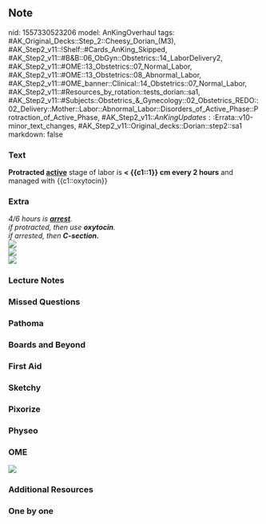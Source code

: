 ## Note
nid: 1557330523206
model: AnKingOverhaul
tags: #AK_Original_Decks::Step_2::Cheesy_Dorian_(M3), #AK_Step2_v11::!Shelf::#Cards_AnKing_Skipped, #AK_Step2_v11::#B&B::06_ObGyn::Obstetrics::14_LaborDelivery2, #AK_Step2_v11::#OME::13_Obstetrics::07_Normal_Labor, #AK_Step2_v11::#OME::13_Obstetrics::08_Abnormal_Labor, #AK_Step2_v11::#OME_banner::Clinical::14_Obstetrics::07_Normal_Labor, #AK_Step2_v11::#Resources_by_rotation::tests_dorian::sa1, #AK_Step2_v11::#Subjects::Obstetrics_&_Gynecology::02_Obstetrics_REDO::02_Delivery::Mother::Labor::Abnormal_Labor::Disorders_of_Active_Phase::Protraction_of_Active_Phase, #AK_Step2_v11::$AnKingUpdates::$Errata::v10-minor_text_changes, #AK_Step2_v11::Original_decks::Dorian::step2::sa1
markdown: false

### Text
<b>Protracted <u>active</u></b> stage of labor is <b>< {{c1::1}}
cm every 2 hours</b> and managed with {{c1::oxytocin}}

### Extra
<div>
  <i>4/6 hours is <u style="font-weight: bold;">arrest</u>.</i>
</div>
<div>
  <i>if protracted, then use <b>oxytocin</b>.</i>
</div>
<div>
  <i>if arrested, then <b>C-section.</b></i>
</div>
<div>
  <i><img src="paste-2223010647900161.jpg"></i>
</div>
<div>
  <i><img src="wtf%20(3)_1606536512074.png"></i>
</div>
<div>
  <i><img src="paste-5257203179061249.jpg"></i>
</div>

### Lecture Notes


### Missed Questions


### Pathoma


### Boards and Beyond


### First Aid


### Sketchy


### Pixorize


### Physeo


### OME
<div class="ome-widget">
  <a href=
  "https://onlinemeded.org/spa/obstetrics/normal-labor/acquire?ref=anki">
  <img src="_OME_AnkiFlashcards_Lesson_5.png"></a>
</div>

### Additional Resources


### One by one


